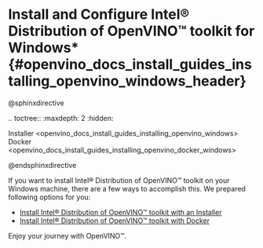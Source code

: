 # Install and Configure Intel® Distribution of OpenVINO™ toolkit for Windows* {#openvino_docs_install_guides_installing_openvino_windows_header}

@sphinxdirective

.. toctree::
   :maxdepth: 2
   :hidden:

   Installer <openvino_docs_install_guides_installing_openvino_windows>
   Docker <openvino_docs_install_guides_installing_openvino_docker_windows>

@endsphinxdirective

If you want to install Intel® Distribution of OpenVINO™ toolkit on your Windows machine, there are a few ways to accomplish this. We prepared following options for you: 

* [Install Intel® Distribution of OpenVINO™ toolkit with an Installer](installing-openvino-windows.md)
* [Install Intel® Distribution of OpenVINO™ toolkit with Docker](installing-openvino-docker-windows.md)

Enjoy your journey with OpenVINO™.
